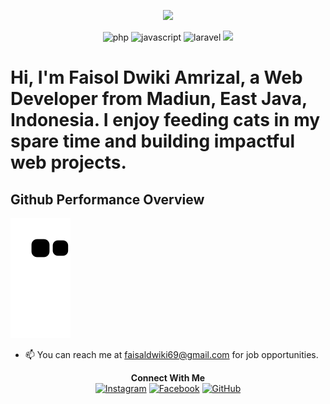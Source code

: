 <p align="center">
  <img src="https://img.shields.io/badge/BACK%20END%20DEVELOPER-👋-blue" height="32px">
</p>

<p align="center">
  <img src="https://img.shields.io/badge/PHP-777BB4?style=for-the-badge&logo=php&logoColor=white" height="32px" alt="php">
  <img src="https://img.shields.io/badge/JavaScript-323330?style=for-the-badge&logo=javascript&logoColor=F7DF1E" height="32px" alt="javascript">
  <img src="https://laravel.com/img/logomark.min.svg" height="32px" alt="laravel">
  <img src="https://go.dev/images/go-logo-white.svg" height="32px">
</p>

# Hi, I'm Faisol Dwiki Amrizal, a Web Developer from Madiun, East Java, Indonesia. I enjoy feeding cats in my spare time and building impactful web projects.

## Github Performance Overview
![mayankchaudhary26 snake gif](https://github.com/pimphand/pimphand/blob/output/github-contribution-grid-snake.svg)

- 📫 You can reach me at faisaldwiki69@gmail.com for job opportunities.

<p align="center">
  <b>Connect With Me</b><br>
  <a href="https://www.instagram.com/_tanahkubur" target="_blank"><img src="https://img.shields.io/badge/Instagram-%23E4405F.svg?&style=flat-square&logo=instagram&logoColor=white" height="32px" alt="Instagram"></a>
  <a href="https://web.facebook.com/faisaldwikiamrizal/" target="_blank"><img src="https://img.shields.io/badge/Facebook-1877F2?style=for-the-badge&logo=facebook&logoColor=white" height="32px" alt="Facebook"></a>
  <a href="https://github.com/pimphand" target="_blank"><img src="https://img.shields.io/badge/GitHub-100000?style=for-the-badge&logo=github&logoColor=white" height="32px" alt="GitHub"></a>
</p>
